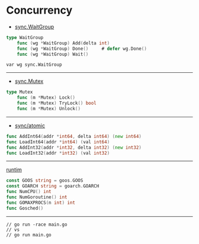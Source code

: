 

# Concurrency

* [sync.WaitGroup](https://pkg.go.dev/sync#WaitGroup)

```go
type WaitGroup
	func (wg *WaitGroup) Add(delta int)
	func (wg *WaitGroup) Done()		# defer wg.Done()
	func (wg *WaitGroup) Wait()
```

`var wg sync.WaitGroup`

***

* [sync.Mutex](https://pkg.go.dev/sync#Mutex)
```go
type Mutex
	func (m *Mutex) Lock()
	func (m *Mutex) TryLock() bool
	func (m *Mutex) Unlock()
```

***

* [sync/atomic](https://pkg.go.dev/sync/atomic#pkg-index)
```go
func AddInt64(addr *int64, delta int64) (new int64)
func LoadInt64(addr *int64) (val int64)
func AddInt32(addr *int32, delta int32) (new int32)
func LoadInt32(addr *int32) (val int32)
```

***

[runtim](https://pkg.go.dev/runtime)
```go
const GOOS string = goos.GOOS
const GOARCH string = goarch.GOARCH
func NumCPU() int
func NumGoroutine() int
func GOMAXPROCS(n int) int
func Gosched()
```

***

```
// go run -race main.go
// vs
// go run main.go
```
